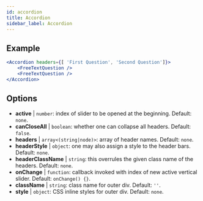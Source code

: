 ```yaml
---
id: accordion
title: Accordion
sidebar_label: Accordion
---
```


## Example

```jsx live
<Accordion headers={[ 'First Question', 'Second Question']}>
    <FreeTextQuestion />
    <FreeTextQuestion />
</Accordion>
```

## Options

* __active__ | `number`: index of slider to be opened at the beginning. Default: `none`.
* __canCloseAll__ | `boolean`: whether one can collapse all headers. Default: `false`.
* __headers__ | `array<(string|node)>`: array of header names. Default: `none`.
* __headerStyle__ | `object`: one may also assign a style to the header bars. Default: `none`.
* __headerClassName__ | `string`: this overrules the given class name of the headers. Default: `none`.
* __onChange__ | `function`: callback invoked with index of new active vertical slider. Default: `onChange() {}`.
* __className__ | `string`: class name for outer div. Default: `''`.
* __style__ | `object`: CSS inline styles for outer div. Default: `none`.
